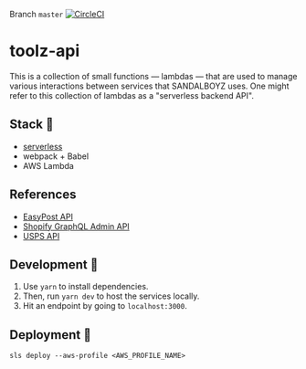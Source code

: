 Branch `master`
[![CircleCI](https://circleci.com/gh/SANDALBOYZ/toolz-api/tree/master.svg?style=svg)](https://circleci.com/gh/SANDALBOYZ/toolz-api/tree/master)

# toolz-api

This is a collection of small functions — lambdas — that are used to manage various interactions between services that SANDALBOYZ uses.
One might refer to this collection of lambdas as a "serverless backend API".

## Stack 🍔

- [serverless](https://serverless.com/)
- webpack + Babel
- AWS Lambda

## References

- [EasyPost API](https://gist.github.com/att14/ff68a0f2684c711444864dcb1ebf6030)
- [Shopify GraphQL Admin API](https://help.shopify.com/en/api/graphql-admin-api)
- [USPS API](https://www.usps.com/business/web-tools-apis/)

## Development 🚧

1. Use `yarn` to install dependencies.
2. Then, run `yarn dev` to host the services locally.
3. Hit an endpoint by going to `localhost:3000`.

## Deployment 🚀

```
sls deploy --aws-profile <AWS_PROFILE_NAME>
```
